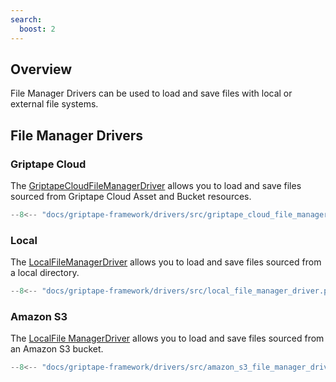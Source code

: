 ```yaml
---
search:
  boost: 2
---
```


## Overview

File Manager Drivers can be used to load and save files with local or external file systems.

## File Manager Drivers

### Griptape Cloud

The [GriptapeCloudFileManagerDriver](../../reference/griptape/drivers/file_manager/griptape_cloud_file_manager_driver.md) allows you to load and save files sourced from Griptape Cloud Asset and Bucket resources.

```python
--8<-- "docs/griptape-framework/drivers/src/griptape_cloud_file_manager_driver.py"
```

### Local

The [LocalFileManagerDriver](../../reference/griptape/drivers/file_manager/local_file_manager_driver.md) allows you to load and save files sourced from a local directory.

```python
--8<-- "docs/griptape-framework/drivers/src/local_file_manager_driver.py"
```

### Amazon S3

The [LocalFile ManagerDriver](../../reference/griptape/drivers/file_manager/amazon_s3_file_manager_driver.md) allows you to load and save files sourced from an Amazon S3 bucket.

```python
--8<-- "docs/griptape-framework/drivers/src/amazon_s3_file_manager_driver.py"
```
